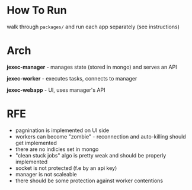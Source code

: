 # How To Run

walk through `packages/` and run each app separately (see instructions)

# Arch

**jexec-manager** - manages state (stored in mongo) and serves an API

**jexec-worker** - executes tasks, connects to manager

**jexec-webapp** - UI, uses manager's API

# RFE

* pagnination is implemented on UI side
* workers can become "zombie" - reconnection and auto-killing should get implemented
* there are no indicies set in mongo
* "clean stuck jobs" algo is pretty weak and should be properly implemented
* socket is not protected (f.e by an api key)
* manager is not scaleable
* there should be some protection against worker contentions
